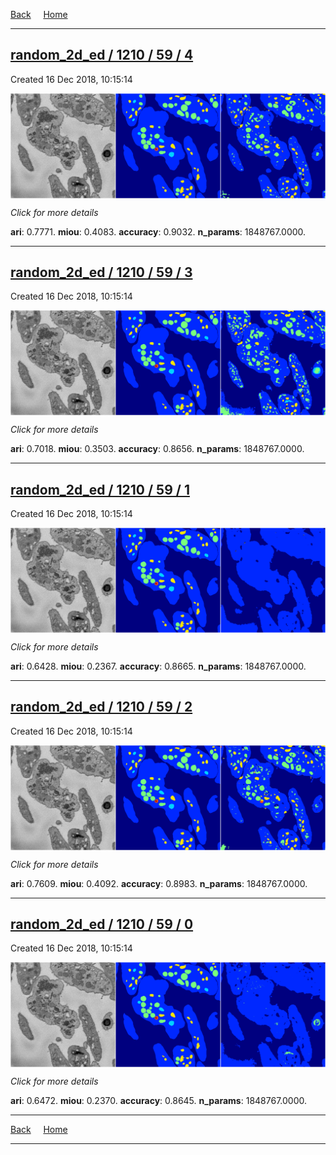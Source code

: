 
[Back](..)&nbsp;&nbsp;&nbsp;&nbsp;&nbsp;[Home](https://leapmanlab.github.io/snapshots)

---

<div class="summary"><a href="4"><h2>random_2d_ed / 1210 / 59 / 4</h2></a><p>Created 16 Dec 2018, 10:15:14
</p><a href="4"><img src="4/media/summary.png" align="center"></a><p>
<i>Click for more details</i>
</p></div>

**ari**: 0.7771. **miou**: 0.4083. **accuracy**: 0.9032. **n_params**: 1848767.0000. 

---

<div class="summary"><a href="3"><h2>random_2d_ed / 1210 / 59 / 3</h2></a><p>Created 16 Dec 2018, 10:15:14
</p><a href="3"><img src="3/media/summary.png" align="center"></a><p>
<i>Click for more details</i>
</p></div>

**ari**: 0.7018. **miou**: 0.3503. **accuracy**: 0.8656. **n_params**: 1848767.0000. 

---

<div class="summary"><a href="1"><h2>random_2d_ed / 1210 / 59 / 1</h2></a><p>Created 16 Dec 2018, 10:15:14
</p><a href="1"><img src="1/media/summary.png" align="center"></a><p>
<i>Click for more details</i>
</p></div>

**ari**: 0.6428. **miou**: 0.2367. **accuracy**: 0.8665. **n_params**: 1848767.0000. 

---

<div class="summary"><a href="2"><h2>random_2d_ed / 1210 / 59 / 2</h2></a><p>Created 16 Dec 2018, 10:15:14
</p><a href="2"><img src="2/media/summary.png" align="center"></a><p>
<i>Click for more details</i>
</p></div>

**ari**: 0.7609. **miou**: 0.4092. **accuracy**: 0.8983. **n_params**: 1848767.0000. 

---

<div class="summary"><a href="0"><h2>random_2d_ed / 1210 / 59 / 0</h2></a><p>Created 16 Dec 2018, 10:15:14
</p><a href="0"><img src="0/media/summary.png" align="center"></a><p>
<i>Click for more details</i>
</p></div>

**ari**: 0.6472. **miou**: 0.2370. **accuracy**: 0.8645. **n_params**: 1848767.0000. 

---

[Back](..)&nbsp;&nbsp;&nbsp;&nbsp;&nbsp;[Home](https://leapmanlab.github.io/snapshots)

---